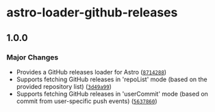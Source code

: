 # astro-loader-github-releases

## 1.0.0

### Major Changes

- Provides a GitHub releases loader for Astro ([`8714288`](https://github.com/lin-stephanie/astro-loaders/commit/87142880ef3bad3a1921fa796be2d9fb00be1875))
- Supports fetching GitHub releases in 'repoList' mode (based on the provided repository list) ([`3d49a99`](https://github.com/lin-stephanie/astro-loaders/commit/3d49a99ea58c41cf1c52f4fdffe79e053a00eb90))
- Supports fetching GitHub releases in 'userCommit' mode (based on commit from user-specific push events) ([`5637860`](https://github.com/lin-stephanie/astro-loaders/commit/56378602f3e6c10887ff704280319414d8f91eb3))
